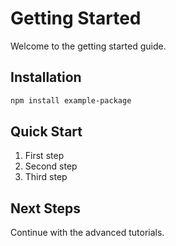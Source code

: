 # Getting Started

Welcome to the getting started guide.

## Installation

```bash
npm install example-package
```

## Quick Start

1. First step
2. Second step
3. Third step

## Next Steps

Continue with the advanced tutorials.
